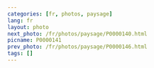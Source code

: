 ```yaml
---
categories: [fr, photos, paysage]
lang: fr
layout: photo
next_photo: /fr/photos/paysage/P0000140.html
picname: P0000141
prev_photo: /fr/photos/paysage/P0000146.html
tags: []
---
```

